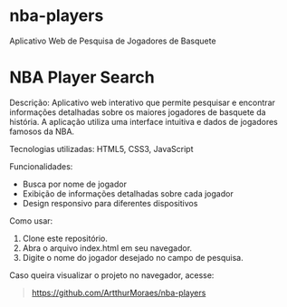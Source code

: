 # nba-players
Aplicativo Web de Pesquisa de Jogadores de Basquete

# NBA Player Search

Descrição: Aplicativo web interativo que permite pesquisar e encontrar informações detalhadas sobre os maiores jogadores de basquete da história. A aplicação utiliza uma interface intuitiva e dados de jogadores famosos da NBA.

Tecnologias utilizadas: HTML5, CSS3, JavaScript

Funcionalidades:
* Busca por nome de jogador
* Exibição de informações detalhadas sobre cada jogador
* Design responsivo para diferentes dispositivos

Como usar:
1. Clone este repositório.
2. Abra o arquivo index.html em seu navegador.
3. Digite o nome do jogador desejado no campo de pesquisa.

Caso queira visualizar o projeto no navegador, acesse:
> https://github.com/ArtthurMoraes/nba-players
